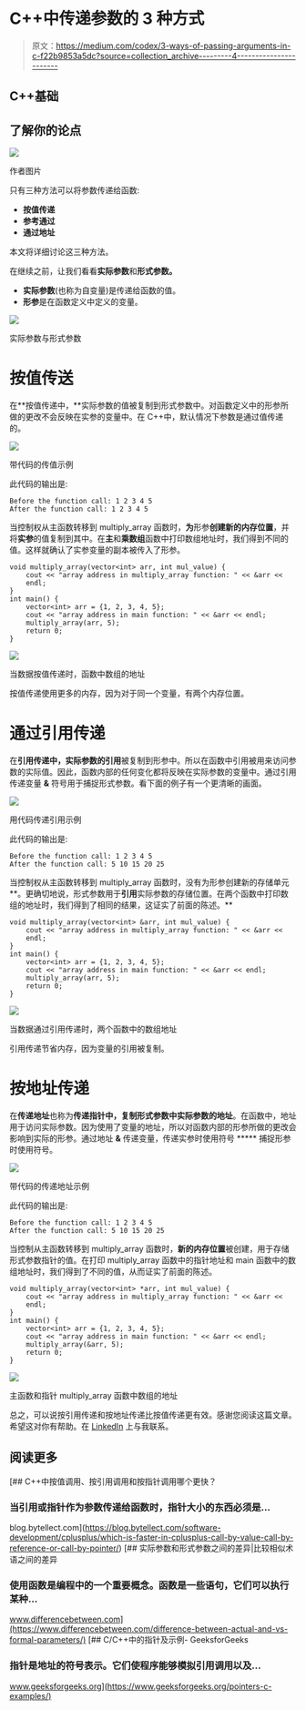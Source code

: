 # C++中传递参数的 3 种方式

> 原文：<https://medium.com/codex/3-ways-of-passing-arguments-in-c-f22b9853a5dc?source=collection_archive---------4----------------------->

## C++基础

## 了解你的论点

![](img/811a11673b314d24e864822174a486b5.png)

作者图片

只有三种方法可以将参数传递给函数:

*   **按值传递**
*   **参考通过**
*   **通过地址**

本文将详细讨论这三种方法。

在继续之前，让我们看看**实际参数**和**形式参数。**

*   **实际参数**(也称为自变量)是传递给函数的值。
*   **形参**是在函数定义中定义的变量。

![](img/0025bbb97123ff5e9cd50a8572453335.png)

实际参数与形式参数

# 按值传送

在**按值传递中，**实际参数的值被复制到形式参数中。对函数定义中的形参所做的更改不会反映在实参的变量中。在 C++中，默认情况下参数是通过值传递的。

![](img/c7a4db72f8fe4d3580da10bc1fd9617d.png)

带代码的传值示例

此代码的输出是:

```
Before the function call: 1 2 3 4 5
After the function call: 1 2 3 4 5
```

当控制权从主函数转移到 multiply_array 函数时，**为**形参**创建新的内存位置**，并将**实参**的值复制到其中。在**主**和**乘数组**函数中打印数组地址时，我们得到不同的值。这样就确认了实参变量的副本被传入了形参。

```
void multiply_array(vector<int> arr, int mul_value) {
    cout << "array address in multiply_array function: " << &arr <<
    endl;
}
int main() {
    vector<int> arr = {1, 2, 3, 4, 5};
    cout << "array address in main function: " << &arr << endl;
    multiply_array(arr, 5);
    return 0;
}
```

![](img/77138d77d011eae2483cba30ca43d6c4.png)

当数据按值传递时，函数中数组的地址

按值传递使用更多的内存，因为对于同一个变量，有两个内存位置。

# 通过引用传递

在**引用传递中，**实际参数的**引用**被复制到形参中。所以在函数中引用被用来访问参数的实际值。因此，函数内部的任何变化都将反映在实际参数的变量中。通过引用传递变量 **&** 符号用于捕捉形式参数。看下面的例子有一个更清晰的画面。

![](img/9bbf3021f606a46fe991ff078a879e87.png)

用代码传递引用示例

此代码的输出是:

```
Before the function call: 1 2 3 4 5
After the function call: 5 10 15 20 25
```

当控制权从主函数转移到 multiply_array 函数时，没有为形参创建新的存储单元**。更确切地说，形式参数用于**引用**实际参数的存储位置。在两个函数中打印数组的地址时，我们得到了相同的结果，这证实了前面的陈述。**

```
void multiply_array(vector<int> &arr, int mul_value) {
    cout << "array address in multiply_array function: " << &arr <<
    endl;
}
int main() {
    vector<int> arr = {1, 2, 3, 4, 5};
    cout << "array address in main function: " << &arr << endl;
    multiply_array(arr, 5);
    return 0;
}
```

![](img/a9c140393a6bc0dd48c0c87745045b60.png)

当数据通过引用传递时，两个函数中的数组地址

引用传递节省内存，因为变量的引用被复制。

# 按地址传递

在**传递地址**也称为**传递指针中，**复制形式参数中实际参数的**地址**。在函数中，地址用于访问实际参数。因为使用了变量的地址，所以对函数内部的形参所做的更改会影响到实际的形参。通过地址 **&** 传递变量，传递实参时使用符号 ***** 捕捉形参时使用符号。

![](img/c163d63bc986b476e50eec8f09f3aa0f.png)

带代码的传递地址示例

此代码的输出是:

```
Before the function call: 1 2 3 4 5
After the function call: 5 10 15 20 25
```

当控制从主函数转移到 multiply_array 函数时，**新的内存位置**被创建，用于存储形式参数指针的值。在打印 multiply_array 函数中的指针地址和 main 函数中的数组地址时，我们得到了不同的值，从而证实了前面的陈述。

```
void multiply_array(vector<int> *arr, int mul_value) {
    cout << "array address in multiply_array function: " << &arr <<
    endl;
}
int main() {
    vector<int> arr = {1, 2, 3, 4, 5};
    cout << "array address in main function: " << &arr << endl;
    multiply_array(&arr, 5);
    return 0;
}
```

![](img/4a510c7b6dc5488110154a24ec9a5ef2.png)

主函数和指针 multiply_array 函数中数组的地址

总之，可以说按引用传递和按地址传递比按值传递更有效。感谢您阅读这篇文章。希望这对你有帮助。在 [LinkedIn](https://www.linkedin.com/in/ashish-yoel-585a6116a/) 上与我联系。

## 阅读更多

[](https://blog.bytellect.com/software-development/cplusplus/which-is-faster-in-cplusplus-call-by-value-call-by-reference-or-call-by-pointer/) [## C++中按值调用、按引用调用和按指针调用哪个更快？

### 当引用或指针作为参数传递给函数时，指针大小的东西必须是…

blog.bytellect.com](https://blog.bytellect.com/software-development/cplusplus/which-is-faster-in-cplusplus-call-by-value-call-by-reference-or-call-by-pointer/) [](https://www.differencebetween.com/difference-between-actual-and-vs-formal-parameters/) [## 实际参数和形式参数之间的差异|比较相似术语之间的差异

### 使用函数是编程中的一个重要概念。函数是一些语句，它们可以执行某种…

www.differencebetween.com](https://www.differencebetween.com/difference-between-actual-and-vs-formal-parameters/) [](https://www.geeksforgeeks.org/pointers-c-examples/) [## C/C++中的指针及示例- GeeksforGeeks

### 指针是地址的符号表示。它们使程序能够模拟引用调用以及…

www.geeksforgeeks.org](https://www.geeksforgeeks.org/pointers-c-examples/)